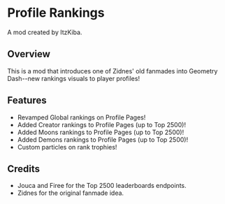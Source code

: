 # <cr>Profile Rankings</c>

<cj>A mod created by ItzKiba.</c>

## Overview

This is a mod that introduces one of <cg>Zidnes'</c> old fanmades into Geometry Dash--<cy>new rankings visuals to player profiles!</c>

## Features

- <cg>Revamped Global rankings</c> on Profile Pages!
- <cy>Added Creator rankings</c> to Profile Pages (up to Top 2500)!
- <cj>Added Moons rankings</c> to Profile Pages (up to Top 2500)!
- <cr>Added Demons rankings</c> to Profile Pages (up to Top 2500)!
- <co>Custom particles</c> on rank trophies!

## Credits

- <cp>Jouca and Firee</c> for the Top 2500 leaderboards endpoints.
- <cg>Zidnes</c> for the original fanmade idea.
